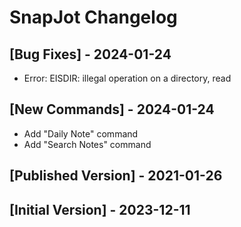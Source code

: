 # SnapJot Changelog

## [Bug Fixes] - 2024-01-24
- Error: EISDIR: illegal operation on a directory, read

## [New Commands] - 2024-01-24

- Add "Daily Note" command
- Add "Search Notes" command

## [Published Version] - 2021-01-26

## [Initial Version] - 2023-12-11
